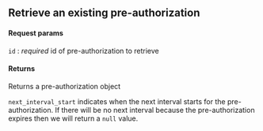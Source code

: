 ## Retrieve an existing pre-authorization

#### Request params

`id`
:    _required_ id of pre-authorization to retrieve

#### Returns

Returns a pre-authorization object

`next_interval_start` indicates when the next interval starts for the pre-authorization. If there will be no next interval because the pre-authorization expires then we will return a `null` value.
